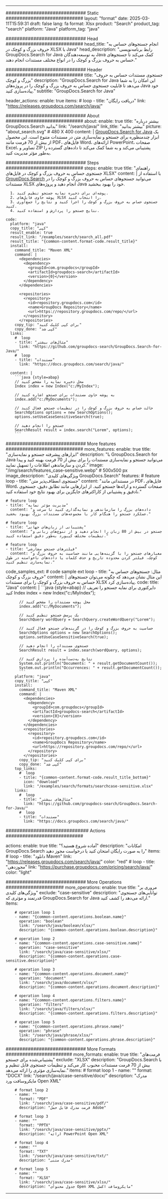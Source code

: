 
---
############################# Static ############################
layout: "format"
date:  2025-03-11T15:59:31
draft: false
lang: fa
format: Xlsx
product: "Search"
product_tag: "search"
platform: "Java"
platform_tag: "java"

############################# Head ############################
head_title: "انجام جستجوهای حساس به حروف بزرگ و کوچک در XLSX با Java"
head_description: "رابط برنامه‌نویسی GroupDocs.Search for Java به توسعه‌دهندگان Java کمک می‌کند تا جستجوهای حساس به حروف بزرگ و کوچک را در انواع مختلف مستندات انجام دهند."

############################# Header ############################
title: "جستجوی مستندات حساس به حروف بزرگ و کوچک" 
description: "GroupDocs.Search for Java این امکان را به شما می‌دهد تا قابلیت جستجوی حساس به حروف بزرگ و کوچک را در پروژه‌های Java خود پیاده‌سازی کنید."
subtitle: "GroupDocs.Search for Java" 

header_actions:
  enable: true
  items:
    #  loop
    - title: "دریافت رایگان"
      link: "https://releases.groupdocs.com/search/java/"
      
############################# About ############################
about:
    enable: true
    title: "بیشتر درباره GroupDocs.Search بدانید"
    link: "/search/java/"
    link_title: "بیشتر بدانید"
    picture: "about_search.svg" # 480 X 400
    content: |
       [GroupDocs.Search for Java](/search/java/) یک ابزار چندمنظوره برای جستجو و نمایه‌سازی متن در مستندات متنوع است. این محصول از بیش از 70 فرمت مانند PDF، فایل‌های Word، ارائه‌های PowerPoint، صفحات Excel، تصاویر و ZIP پشتیبانی می‌کند و به شما کمک می‌کند تا داده‌های گسترده را به‌طور مؤثر مدیریت کنید.

############################# Steps ############################
steps:
    enable: true
    title: "راهنمای جستجوی حساس به حروف بزرگ و کوچک در فایل‌های XLSX"
    content: |
      با استفاده از [GroupDocs.Search](/search/java/) می‌توانید جستجوهای حساس به حروف بزرگ و کوچک را در مستندات XLSX انجام دهید و پروژه‌های Java خود را بهبود ببخشید.
      
      1. پوشه‌ای برای ذخیره نمایه جستجو تنظیم کنید.
      2. پوشه حاوی فایل‌های XLSX را انتخاب کنید.
      3. جستجوی حساس به حروف بزرگ و کوچک را اجرا کنید و نتایج را جمع‌آوری کنید.
      4. نتایج جستجو را پردازش و استفاده کنید.
   
    code:
      platform: "java"
      copy_title: "کپی"
      result_enable: true
      result_link: "/examples/search/search_all.pdf"
      result_title: "{common-content.format-code.result_title}"
      install:
        command_title: "Maven XML"
        command: |
          <dependencies>
            <dependency>
              <groupId>com.groupdocs</groupId>
              <artifactId>groupdocs-search</artifactId>
              <version>{0}</version>
            </dependency>
          </dependencies>

          <repositories>
            <repository>
              <id>repository.groupdocs.com</id>
              <name>GroupDocs Repository</name>
              <url>https://repository.groupdocs.com/repo/</url>
            </repository>
          </repositories>
        copy_tip: "برای کپی کلیک کنید"
        copy_done: "کپی شد"
      links:
        #  loop
        - title: "مثال‌های بیشتر"
          link: "https://github.com/groupdocs-search/GroupDocs.Search-for-Java/"
        #  loop
        - title: "مستندات"
          link: "https://docs.groupdocs.com/search/java/"
          
      content: |
        ```java {style=abap}
        // محل ذخیره نمایه را مشخص کنید
        Index index = new Index("c:/MyIndex");

        // به پوشه حاوی مستندات برای جستجو اشاره کنید
        index.add("c:/MyDocuments");

        // حالت حساس به حروف بزرگ و کوچک را در تنظیمات جستجو فعال کنید
        SearchOptions options = new SearchOptions();
        options.setUseCaseSensitiveSearch(true);

        // جستجو را انجام دهید
        SearchResult result = index.search("Lorem", options);
        ```            

############################# More features ############################
more_features:
  enable: true
  title: "ابزارهای پیشرفته جستجو و نمایه‌سازی"
  description: "با GroupDocs.Search for Java می‌توانید جستجو و نمایه‌سازی مستندات را برای بیش از 70 فرمت بهینه کنید و پیدا کردن و سازماندهی اطلاعات را تسهیل نمایید."
  image: "/img/search/features_case-sensitive.webp" # 500x500 px
  image_description: "ویژگی‌های کلیدی GroupDocs.Search"
  features:
    # feature loop
    - title: "جستجوی انعطاف‌پذیر متن"
      content: "در مستنداتی مانند PDF، فایل‌های Word، صفحات گسترده و ارائه‌ها جستجو کنید. از ابزارهایی مانند تطابق دقیق، جستجوی نادقیق و پشتیبانی از کاراکترهای جایگزین برای بهبود نتایج خود استفاده کنید."

    # feature loop
    - title: "مدیریت مؤثر نمایه"
      content: "داده‌های بزرگ را سازماندهی و نمایه‌گذاری کنید تا سرعت و عملکرد جستجو را هنگام کار با مجموعه‌های مستندات بزرگ بهبود بخشید."

    # feature loop
    - title: "پشتیبانی از زبان‌های جهانی"
      content: "جستجو در بیش از 80 زبان را انجام دهید و از تنوع‌های زبانی و تنظیمات مختلف کیبورد به‌طور دقیق استفاده کنید."

    # feature loop
    - title: "فیلترهای جستجو سفارشی"
      content: "معیارهای جستجو را با گزینه‌هایی مانند حساسیت به حروف بزرگ و کوچک، فیلتر کردن محدوده تاریخ و حذف کلمات یا داده‌های ناخواسته در طول نمایه‌سازی تنظیم کنید."
      
  code_samples_ext:
    # code sample ext loop
    - title: "مثال: جستجوهای حساس به حروف بزرگ و کوچک"
      content: |
        این مثال نشان می‌دهد که چگونه می‌توان جستجوهای حساس به حروف بزرگ و کوچک را برای مستندات XLSX پیاده‌سازی کرد.
      code:
        title: "Java"
        content: |
          ```java {style=abap}
          // دایرکتوری برای نمایه جستجو را تعریف کنید
          Index index = new Index("c:/MyIndex");
              
          // محل پوشه مستندات را مشخص کنید
          index.add("c:/MyDocuments");

          // یک پرسش جستجو تنظیم کنید
          SearchQuery wordQuery = SearchQuery.createWordQuery("Lorem");

          // حساسیت به حروف بزرگ و کوچک را در گزینه‌های جستجو فعال کنید
          SearchOptions options = new SearchOptions();
          options.setUseCaseSensitiveSearch(true);

          // جستجوی مستندات را انجام دهید
          SearchResult result = index.search(wordQuery, options);
          
          // نتایج به‌دست‌آمده را پردازش کنید
          System.out.println("Documents: " + result.getDocumentCount());
          System.out.println("Occurrences: " + result.getDocumentCount());
          ```
        platform: "java"
        copy_title: "کپی"
        install:
          command_title: "Maven XML"
          command: |
            <dependencies>
              <dependency>
                <groupId>com.groupdocs</groupId>
                <artifactId>groupdocs-search</artifactId>
                <version>{0}</version>
              </dependency>
            </dependencies>
            <repositories>
              <repository>
                <id>repository.groupdocs.com</id>
                <name>GroupDocs Repository</name>
                <url>https://repository.groupdocs.com/repo/</url>
              </repository>
            </repositories>
          copy_tip: "برای کپی کلیک کنید"
          copy_done: "کپی شد"
        top_links:
          #  loop
          - title: "{common-content.format-code.result_title_bottom}"
            icon: "download"
            link: "/examples/search/formats/searchcase-sensitive.xlsx"
        links:
          #  loop
          - title: "مثال‌های بیشتر"
            link: "https://github.com/groupdocs-search/GroupDocs.Search-for-Java/"
          #  loop
          - title: "مستندات"
            link: "https://docs.groupdocs.com/search/java/"
            

            


############################## Actions ############################

actions:
  enable: true
  title: "آماده شروع هستید؟"
  description: "امکانات GroupDocs.Search را به صورت رایگان امتحان کنید یا درخواست مجوز دهید"
  items:
    #  loop
    - title: "دانلود Maven"
      link: "https://releases.groupdocs.com/search/java/"
      color: "red"
        #  loop
    - title: "مجوزدهی"
      link: "https://purchase.groupdocs.com/pricing/search/java/"
      color: "light"


############################# More Operations #####################
more_operations:
    enable: true
    title: "مروری بر ویژگی‌های کلیدی"
    exclude: "case-sensitive"
    description: "توانایی‌های جستجوی قدرتمند و مؤثری که GroupDocs.Search for Java ارائه می‌دهد را کشف کنید."
    items: 
          
        # operation loop 1
        - name: "{common-content.operations.boolean.name}"
          operation: "boolean"
          link: "/search/java/boolean/xlsx/"
          description: "{common-content.operations.boolean.description}"

        # operation loop 2
        - name: "{common-content.operations.case-sensitive.name}"
          operation: "case-sensitive"
          link: "/search/java/case-sensitive/xlsx/"
          description: "{common-content.operations.case-sensitive.description}"

        # operation loop 3
        - name: "{common-content.operations.document.name}"
          operation: "document"
          link: "/search/java/document/xlsx/"
          description: "{common-content.operations.document.description}"

        # operation loop 4
        - name: "{common-content.operations.filters.name}"
          operation: "filters"
          link: "/search/java/filters/xlsx/"
          description: "{common-content.operations.filters.description}"

        # operation loop 5
        - name: "{common-content.operations.phrase.name}"
          operation: "phrase"
          link: "/search/java/phrase/xlsx/"
          description: "{common-content.operations.phrase.description}"
          
        
          
############################# More Formats ########################
more_formats:
    enable: true
    title: "فرمت‌های پشتیبانی‌شده برای جستجو"
    exclude: "XLSX"
    description: "GroupDocs.Search با بیش از 70 فرمت مستندات محبوب کار می‌کند و تنظیمات جستجوی قابل تنظیم و نمایه‌سازی مؤثری را ارائه می‌دهد."
    items: 
        # format loop 1
        - name: ""
          format: "DOCX"
          link: "/search/java/case-sensitive/docx/"
          description: "مدرک مایکروسافت ورد Open XML"
          
        # format loop 2
        - name: ""
          format: "PDF"
          link: "/search/java/case-sensitive/pdf/"
          description: "فرمت مدرک قابل حمل Adobe"
          
        # format loop 3
        - name: ""
          format: "PPTX"
          link: "/search/java/case-sensitive/pptx/"
          description: "ارائه PowerPoint Open XML"

        # format loop 4
        - name: ""
          format: "TXT"
          link: "/search/java/case-sensitive/txt/"
          description: "مدرک متنی"
          
        # format loop 5
        - name: ""
          format: "XLSX"
          link: "/search/java/case-sensitive/xlsx/"
          description: "جدول محتوای Open XML مایکروسافت اکسل"
  

---